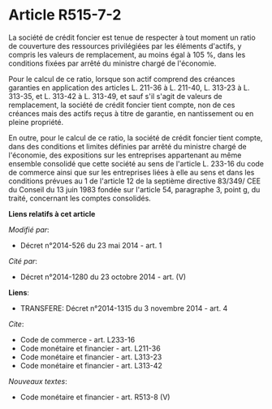 # Article R515-7-2

La société de crédit foncier est tenue de respecter à tout moment un ratio de couverture des ressources privilégiées par les
éléments d'actifs, y compris les valeurs de remplacement, au moins égal à 105 %, dans les conditions fixées par arrêté du
ministre chargé de l'économie. 

Pour le calcul de ce ratio, lorsque son actif comprend des créances garanties en application des articles L. 211-36 à L.
211-40, L. 313-23 à L. 313-35, et L. 313-42 à L. 313-49, et sauf s'il s'agit de valeurs de remplacement, la société de crédit
foncier tient compte, non de ces créances mais des actifs reçus à titre de garantie, en nantissement ou en pleine propriété. 

En outre, pour le calcul de ce ratio, la société de crédit foncier tient compte, dans des conditions et limites définies par
arrêté du ministre chargé de l'économie, des expositions sur les entreprises appartenant au même ensemble consolidé que cette
société au sens de l'article L. 233-16 du code de commerce ainsi que sur les entreprises liées à elle au sens et dans les
conditions prévues au 1 de l'article 12 de la septième directive 83/349/ CEE du Conseil du 13 juin 1983 fondée sur l'article
54, paragraphe 3, point g, du traité, concernant les comptes consolidés.

**Liens relatifs à cet article**

_Modifié par_:

  - Décret n°2014-526 du 23 mai 2014 - art. 1

_Cité par_:

  - Décret n°2014-1280 du 23 octobre 2014 - art. (V)

**Liens**:

  - TRANSFERE: Décret n°2014-1315 du 3 novembre 2014 - art. 4

_Cite_:

  - Code de commerce - art. L233-16
  - Code monétaire et financier - art. L211-36
  - Code monétaire et financier - art. L313-23
  - Code monétaire et financier - art. L313-42

_Nouveaux textes_:

  - Code monétaire et financier - art. R513-8 (V)
